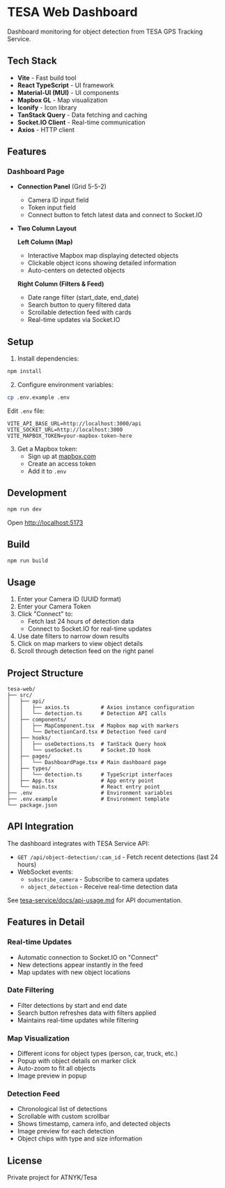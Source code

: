 # TESA Web Dashboard

Dashboard monitoring for object detection from TESA GPS Tracking Service.

## Tech Stack

- **Vite** - Fast build tool
- **React TypeScript** - UI framework
- **Material-UI (MUI)** - UI components
- **Mapbox GL** - Map visualization
- **Iconify** - Icon library
- **TanStack Query** - Data fetching and caching
- **Socket.IO Client** - Real-time communication
- **Axios** - HTTP client

## Features

### Dashboard Page

- **Connection Panel** (Grid 5-5-2)
  - Camera ID input field
  - Token input field
  - Connect button to fetch latest data and connect to Socket.IO

- **Two Column Layout**

  **Left Column (Map)**
  - Interactive Mapbox map displaying detected objects
  - Clickable object icons showing detailed information
  - Auto-centers on detected objects

  **Right Column (Filters & Feed)**
  - Date range filter (start_date, end_date)
  - Search button to query filtered data
  - Scrollable detection feed with cards
  - Real-time updates via Socket.IO

## Setup

1. Install dependencies:
```bash
npm install
```

2. Configure environment variables:
```bash
cp .env.example .env
```

Edit `.env` file:
```env
VITE_API_BASE_URL=http://localhost:3000/api
VITE_SOCKET_URL=http://localhost:3000
VITE_MAPBOX_TOKEN=your-mapbox-token-here
```

3. Get a Mapbox token:
   - Sign up at [mapbox.com](https://www.mapbox.com/)
   - Create an access token
   - Add it to `.env`

## Development

```bash
npm run dev
```

Open [http://localhost:5173](http://localhost:5173)

## Build

```bash
npm run build
```

## Usage

1. Enter your Camera ID (UUID format)
2. Enter your Camera Token
3. Click "Connect" to:
   - Fetch last 24 hours of detection data
   - Connect to Socket.IO for real-time updates
4. Use date filters to narrow down results
5. Click on map markers to view object details
6. Scroll through detection feed on the right panel

## Project Structure

```
tesa-web/
├── src/
│   ├── api/
│   │   ├── axios.ts          # Axios instance configuration
│   │   └── detection.ts      # Detection API calls
│   ├── components/
│   │   ├── MapComponent.tsx  # Mapbox map with markers
│   │   └── DetectionCard.tsx # Detection feed card
│   ├── hooks/
│   │   ├── useDetections.ts  # TanStack Query hook
│   │   └── useSocket.ts      # Socket.IO hook
│   ├── pages/
│   │   └── DashboardPage.tsx # Main dashboard page
│   ├── types/
│   │   └── detection.ts      # TypeScript interfaces
│   ├── App.tsx               # App entry point
│   └── main.tsx              # React entry point
├── .env                      # Environment variables
├── .env.example              # Environment template
└── package.json
```

## API Integration

The dashboard integrates with TESA Service API:

- `GET /api/object-detection/:cam_id` - Fetch recent detections (last 24 hours)
- WebSocket events:
  - `subscribe_camera` - Subscribe to camera updates
  - `object_detection` - Receive real-time detection data

See [tesa-service/docs/api-usage.md](../tesa-service/docs/api-usage.md) for API documentation.

## Features in Detail

### Real-time Updates
- Automatic connection to Socket.IO on "Connect"
- New detections appear instantly in the feed
- Map updates with new object locations

### Date Filtering
- Filter detections by start and end date
- Search button refreshes data with filters applied
- Maintains real-time updates while filtering

### Map Visualization
- Different icons for object types (person, car, truck, etc.)
- Popup with object details on marker click
- Auto-zoom to fit all objects
- Image preview in popup

### Detection Feed
- Chronological list of detections
- Scrollable with custom scrollbar
- Shows timestamp, camera info, and detected objects
- Image preview for each detection
- Object chips with type and size information

## License

Private project for ATNYK/Tesa
